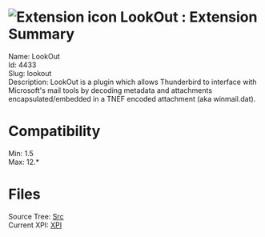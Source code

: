 # ![Extension icon](https://addons.thunderbird.net/static/img/addon-icons/default-64.png) LookOut : Extension Summary

Name: LookOut  
Id: 4433  
Slug: lookout  
Description: LookOut is a plugin which allows Thunderbird to interface with Microsoft's mail tools by decoding metadata and attachments encapsulated/embedded in a TNEF encoded attachment (aka winmail.dat).
  

# Compatibility
Min: 1.5  
Max: 12.*  

# Files

Source Tree: [Src](C:/Dev/Thunderbird/ThunderKdB/xall/xOther/4433-lookout/src)  
Current XPI: [XPI](C:/Dev/Thunderbird/ThunderKdB/xall/xOther/4433-lookout/xpi)  



